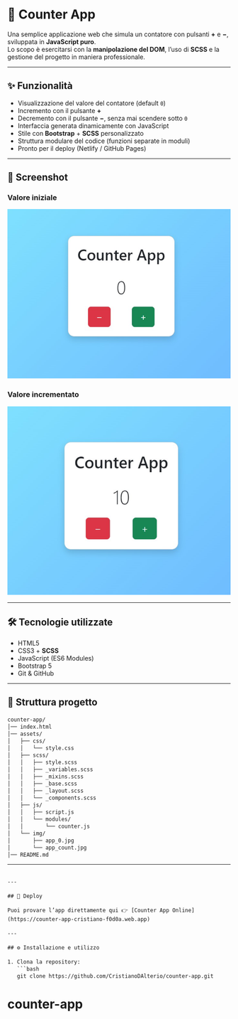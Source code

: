 # 🌌 Counter App

Una semplice applicazione web che simula un contatore con pulsanti **+** e **−**, sviluppata in **JavaScript puro**.  
Lo scopo è esercitarsi con la **manipolazione del DOM**, l’uso di **SCSS** e la gestione del progetto in maniera professionale.

---

## ✨ Funzionalità

- Visualizzazione del valore del contatore (default `0`)
- Incremento con il pulsante **+**
- Decremento con il pulsante **−**, senza mai scendere sotto `0`
- Interfaccia generata dinamicamente con JavaScript
- Stile con **Bootstrap** + **SCSS** personalizzato
- Struttura modulare del codice (funzioni separate in moduli)
- Pronto per il deploy (Netlify / GitHub Pages)

---

## 📸 Screenshot

### Valore iniziale
![Counter App](assets/img/app_0.jpg)

### Valore incrementato
![Counter App](assets/img/app_count.jpg)

---

## 🛠️ Tecnologie utilizzate

- HTML5
- CSS3 + **SCSS**
- JavaScript (ES6 Modules)
- Bootstrap 5
- Git & GitHub

---

## 📂 Struttura progetto

```plaintext
counter-app/
│── index.html
│── assets/
│   ├── css/
│   │   └── style.css
│   ├── scss/
│   │   ├── style.scss
│   │   ├── _variables.scss
│   │   ├── _mixins.scss
│   │   ├── _base.scss
│   │   ├── _layout.scss
│   │   └── _components.scss
│   ├── js/
│   │   ├── script.js
│   │   └── modules/
│   │       └── counter.js
│   └── img/
│       ├── app_0.jpg
│       └── app_count.jpg
│── README.md
``` 
---

``` 

---

## 🚀 Deploy

Puoi provare l’app direttamente qui 👉 [Counter App Online](https://counter-app-cristiano-f0d0a.web.app)

---

## ⚙️ Installazione e utilizzo

1. Clona la repository:
   ```bash
   git clone https://github.com/CristianoDAlterio/counter-app.git
   ``` 

# counter-app
